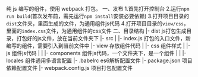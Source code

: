 纯 js 编写的组件，使用 webpack 打包。
一、发布
  1.首先打开控制台
  2.运行`npm run build`(首次发布前，需先运行`npm install`安装必要依赖)
  3.打开项目目录的`dist`文件夹，里面生成的文件，为通用组件js代码
  4.打开项目目录的`view/css`，里面的`index.css`文件，为通用组件的css文件
二、目录结构
  |- dist js打包生成目录，打包好的js文件，放在当前文件夹下
  |- src
  |  |- index.js 打包的入口文件，新编写的组件，需要引入到当前文件中
  |- view 存放组件代码
  |  |- css 组件样式
  |  |- js 组件js代码
  |  |  |- components 组件js代码，一个文件夹下，是一个组件
  |  |  |- locales 组件通用多语言配置
  |- .babelrc es6解析配置文件
  |- package.json 项目依赖配置文件
  |- webpack.config.js 项目打包配置文件